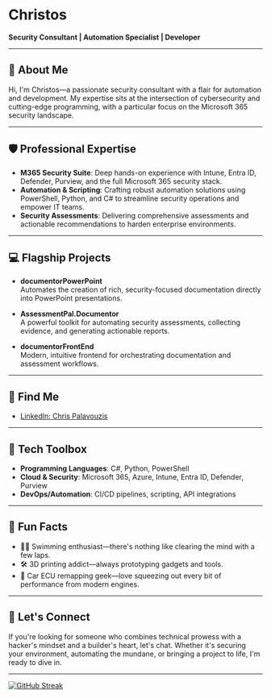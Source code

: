 # Christos

**Security Consultant | Automation Specialist | Developer**

---

## 👋 About Me

Hi, I'm Christos—a passionate security consultant with a flair for automation and development. My expertise sits at the intersection of cybersecurity and cutting-edge programming, with a particular focus on the Microsoft 365 security landscape.

---

## 🛡️ Professional Expertise

- **M365 Security Suite**: Deep hands-on experience with Intune, Entra ID, Defender, Purview, and the full Microsoft 365 security stack.
- **Automation & Scripting**: Crafting robust automation solutions using PowerShell, Python, and C# to streamline security operations and empower IT teams.
- **Security Assessments**: Delivering comprehensive assessments and actionable recommendations to harden enterprise environments.

---

## 💻 Flagship Projects

- **documentorPowerPoint**  
  Automates the creation of rich, security-focused documentation directly into PowerPoint presentations.

- **AssessmentPal.Documentor**  
  A powerful toolkit for automating security assessments, collecting evidence, and generating actionable reports.

- **documentorFrontEnd**  
  Modern, intuitive frontend for orchestrating documentation and assessment workflows.

---

## 🔗 Find Me

- [LinkedIn: Chris Palavouzis](https://www.linkedin.com/in/chris-palavouzis-1407b7191/)

---

## 🧰 Tech Toolbox

- **Programming Languages**: C#, Python, PowerShell
- **Cloud & Security**: Microsoft 365, Azure, Intune, Entra ID, Defender, Purview
- **DevOps/Automation**: CI/CD pipelines, scripting, API integrations

---

## 🎯 Fun Facts

- 🏊‍♂️ Swimming enthusiast—there's nothing like clearing the mind with a few laps.
- 🛠️ 3D printing addict—always prototyping gadgets and tools.
- 🚗 Car ECU remapping geek—love squeezing out every bit of performance from modern engines.

---

## 🚀 Let's Connect

If you're looking for someone who combines technical prowess with a hacker's mindset and a builder's heart, let's chat. Whether it's securing your environment, automating the mundane, or bringing a project to life, I'm ready to dive in.

---

[![GitHub Streak](https://streak-stats.demolab.com?user=Palasito&theme=telegram&hide_border=true&date_format=M%20j%5B%2C%20Y%5D)](https://git.io/streak-stats)
